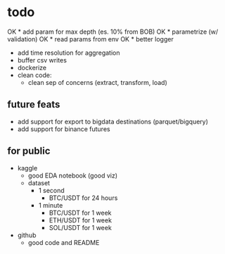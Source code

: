 # todo
OK * add param for max depth (es. 10% from BOB)
OK * parametrize (w/ validation)
OK * read params from env
OK * better logger
* add time resolution for aggregation
* buffer csv writes
* dockerize
* clean code:
    * clean sep of concerns (extract, transform, load)

## future feats
* add support for export to bigdata destinations (parquet/bigquery)
* add support for binance futures

## for public
* kaggle
    * good EDA notebook (good viz)
    * dataset
        * 1 second
            * BTC/USDT for 24 hours
        * 1 minute
            * BTC/USDT for 1 week
            * ETH/USDT for 1 week
            * SOL/USDT for 1 week
* github
    * good code and README